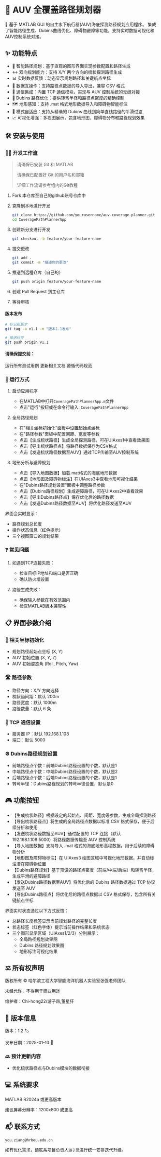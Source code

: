 # 🌊 AUV 全覆盖路径规划器

🚀 基于 MATLAB GUI 的自主水下航行器(AUV)海底探测路径规划应用程序。
集成了智能路径生成、Dubins曲线优化、障碍物避障等功能，支持实时数据可视化和AUV控制系统对接。

## ✨ 功能特点

- 🎯 智能路径规划：基于直观的图形界面实现参数配置和路径生成
- ↔️ 双向规划能力：支持 X/Y 两个方向的梳状探测路径生成
- 📊 实时数据反馈：动态显示规划路径和关键航点坐标
- 💾 数据互操作：支持路径点数据的导入导出，兼容 CSV 格式
- 🔄 通信集成：内置 TCP 通信模块，实现与 AUV 控制系统的无缝对接
- 🔄 Dubins 路径优化：提供转弯半径和路径点密度的精确控制
- 🗺️ 地形感知：支持 .mat 格式地形数据导入和障碍物智能标注
- 🔄 模式自适应：支持从精确的 Dubins 曲线到简单直线路径的平滑过渡
- 📈 可视化增强：多视图展示，包含地形图、障碍物分布和路径规划效果

## 🛠️ 安装与使用

### 👨‍💻 开发工作流

> 请确保已安装 Git 和 MATLAB
> 
> 请确保已配置好 Git 的用户名和邮箱
> 
> 详细工作流请参考组内的Git教程

1. Fork 本仓库至自己的github账号仓库中
2. 克隆到本地进行开发

    ```bash
    git clone https://github.com/yourusername/auv-coverage-planner.git
    cd CoveragePathPlannerApp
    ```

3. 创建新分支进行开发

    ```bash
    git checkout -b feature/your-feature-name
    ```

4. 提交更改

    ```bash
    git add .
    git commit -m "描述你的更改"
    ```

5. 推送到远程仓库（自己的）

    ```bash
    git push origin feature/your-feature-name
    ```

6. 创建 Pull Request 到主仓库
7. 等待审核

#### 版本发布

```bash
# 标记新版本
git tag -a v1.1 -m "版本1.1发布"

# 推送标签
git push origin v1.1
```

#### 请确保提交前：

运行所有测试用例
更新相关文档
遵循代码规范

### 🚦 运行方式

1. 启动应用程序
   - 在MATLAB中打开`CoveragePathPlannerApp.m`文件
   - 点击"运行"按钮或在命令行输入: `CoveragePathPlannerApp`

2. 全局路径规划
   - 在"相关坐标初始化"面板中设置起始点坐标
   - 在"路径参数"面板中配置间距、宽度等参数
   - 点击【生成梳状路径】生成全局探测路径，可在UIAxes1中查看效果图
   - 点击【导出梳状路径点】将路径数据保存为CSV格式
   - 点击【发送梳状路径数据至AUV】通过TCP传输至AUV控制系统

3. 地形分析与避障规划
   - 点击【导入地图数据】加载.mat格式的海底地形数据
   - 点击【地形图及障碍物标注】在UIAxes3中查看地形可视化结果
   - 在"Dubins路径规划设置"面板中调整路径参数
   - 点击【Dubins路径规划】生成避障路径，可在UIAxes2中查看效果
   - 点击【导出Dubins路径点】保存优化后的路径数据
   - 点击【发送Dubins路径数据至AUV】将优化路径发送至AUV

界面会实时显示：
- 路径规划总长度
- 操作状态信息（红色提示）
- 三个视图窗口的规划结果

### ❓ 常见问题

1. 如遇到TCP连接失败：

   - 检查目标IP地址和端口是否正确
   - 确认防火墙设置
  
2. 路径生成失败：

   - 确保输入参数在有效范围内
   - 检查MATLAB版本兼容性

## 📋 界面参数介绍

### 📍 相关坐标初始化

- 规划路径起始点坐标 (X, Y)
- AUV 初始位置 (X, Y, Z)
- AUV 初始姿态角 (Roll, Pitch, Yaw)

### 🛣️ 路径参数

- 路径方向：X/Y 方向选择
- 梳状齿间距：默认 200m
- 路径宽度：默认 1000m
- 路径数量：默认 6 条

### 🔌 TCP 通信设置

- 服务器 IP：默认 192.168.1.108
- 端口：默认 5000

### ⚙️ Dubins路径规划设置

- 前端路径点个数：前端Dubins路径设置的个数，默认是1
- 中端路径点个数：中端Dubins路径设置的个数，默认是2
- 后端路径点个数：后端Dubins路径设置的个数，默认是1
- 转弯半径：Dubins路径规划的转弯半径设置，默认是0

## 🎮 功能按钮

- 【生成梳状路径】根据设定的起始点、间距、宽度等参数，生成全局探测路径
- 【导出梳状路径点】将生成的全局路径点数据以标准 CSV 格式保存，便于后续分析和使用
- 【发送梳状路径数据至AUV】通过配置的 TCP 连接（默认 192.168.1.108:5000）将路径数据传输至 AUV 控制系统
- 【导入地图数据】支持导入 .mat 格式的海底地形高程数据，用于后续的障碍物分析
- 【地形图及障碍物标注】在 UIAxes3 绘图区域中可视化地形数据，并自动标注潜在障碍物位置
- 【Dubins路径规划】基于预设的路径点密度（前端/中端/后端）和转弯半径，生成平滑的避障路径
- 【发送Dubins路径数据至AUV】将优化后的 Dubins 路径数据通过 TCP 协议发送至 AUV
- 【导出Dubins路径点】将优化后的路径点数据以 CSV 格式保存，包含所有关键航点坐标

界面实时状态通过以下方式反馈：

- 总路径长度标签显示当前规划路径的完整长度
- 状态标签（红色字体）提示当前操作结果和系统状态
- 三个图形显示区域（UIAxes1/2/3）分别展示：
  - 全局路径规划效果图
  - Dubins 路径规划效果图
  - 地形标注可视化结果

## ⚖️ 所有权声明

版权所有 © 哈尔滨工程大学智能海洋机器人实验室张强老师团队

未经允许，不得用于商业用途

维护者：Chi-hong22/游子昂,董星犴

## 📝 版本信息

版本：1.2 🏷️

发布日期：2025-01-10 📅

### 🔜 预计更新内容

- 优化梳状路径点与Dubins模块的数据衔接
  
## 💻 系统要求

MATLAB R2024a 或更高版本

建议屏幕分辨率：1200x800 或更高

## 📬 联系方式

`you.ziang@hrbeu.edu.cn`

如有优化需求，请联系项目负责人`游子昂`进行统一安排迭代升级。